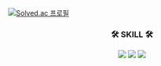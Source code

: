 [![Solved.ac
프로필](http://mazassumnida.wtf/api/v2/generate_badge?boj=jk62362)](https://solved.ac/jk62362)

<div align="center">
  
  ### 🛠 SKILL 🛠
 
  <img src="https://img.shields.io/badge/-JAVA-007396?style=flat-square&logo=java&logoColor=white"> <img src="https://img.shields.io/badge/Python-3776AB?style=flat-square&logo=Python&logoColor=white"/> <img src="https://img.shields.io/badge/PHP-777BB4?style=flat-square&logo=PHP&logoColor=white"/>
  <br>
 
</div>
